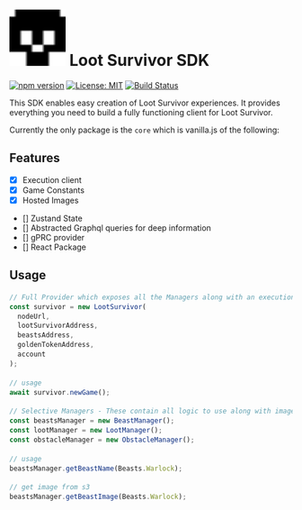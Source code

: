 # <img src="./skull.svg" alt="Loot Survivor Logo" width="100" height="100"> Loot Survivor SDK

[![npm version](https://img.shields.io/npm/v/loot-survivor-sdk.svg)](https://www.npmjs.com/package/loot-survivor-sdk)
[![License: MIT](https://img.shields.io/badge/License-MIT-yellow.svg)](https://opensource.org/licenses/MIT)
[![Build Status](https://travis-ci.org/yourusername/loot-survivor-sdk.svg?branch=main)](https://travis-ci.org/yourusername/loot-survivor-sdk)

This SDK enables easy creation of Loot Survivor experiences. It provides everything you need to build a fully functioning client for Loot Survivor.

Currently the only package is the `core` which is vanilla.js of the following:

## Features

- [x] Execution client
- [x] Game Constants
- [x] Hosted Images
- [] Zustand State
- [] Abstracted Graphql queries for deep information
- [] gPRC provider
- [] React Package

## Usage

```js
// Full Provider which exposes all the Managers along with an execution client
const survivor = new LootSurvivor(
  nodeUrl,
  lootSurvivorAddress,
  beastsAddress,
  goldenTokenAddress,
  account
);

// usage
await survivor.newGame();

// Selective Managers - These contain all logic to use along with images
const beastsManager = new BeastManager();
const lootManager = new LootManager();
const obstacleManager = new ObstacleManager();

// usage
beastsManager.getBeastName(Beasts.Warlock);

// get image from s3
beastsManager.getBeastImage(Beasts.Warlock);
```

